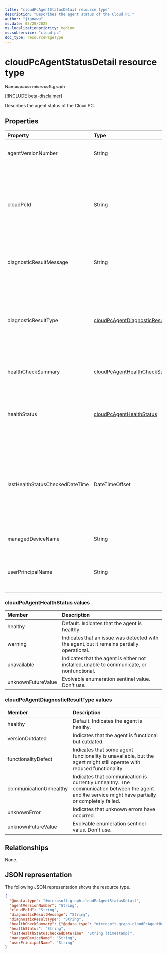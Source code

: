 ```yaml
---
title: "cloudPcAgentStatusDetail resource type"
description: "Describes the agent status of the Cloud PC."
author: "jianawu"
ms.date: 03/20/2025
ms.localizationpriority: medium
ms.subservice: "cloud-pc"
doc_type: resourcePageType
---
```


# cloudPcAgentStatusDetail resource type

Namespace: microsoft.graph

[!INCLUDE [beta-disclaimer](../../includes/beta-disclaimer.md)]

Describes the agent status of the Cloud PC.

## Properties
|Property|Type|Description|
|:---|:---|:---|
|agentVersionNumber|String|Indicates the version of the Cloud PC agent. For example, `1.2.02783.221`. Read-only.|
|cloudPcId|String|Indicates the unique identifier of the Cloud PC where the agent is installed. This identifier correlates the agent status with the target Cloud PC. It represents the unique identifier of the related Cloud PC entity, which is defined when the entity is created. Read-only.|
|diagnosticResultMessage|String|Indicates a detailed message related to the diagnostic result type. Maximum length is 1,500 characters. Read-only.|
|diagnosticResultType|[cloudPcAgentDiagnosticResultType](../resources/cloudpcagentstatusdetail.md#cloudpcagentdiagnosticresulttype-values)|Indicates the diagnostic result type detected. Describes the overall issue identified. The possible values are: `healthy`, `versionOutdated`, `functionalityDefect`, `communicationUnhealthy`, `unknownError`, `unknownFutureValue`. Read-only. |
|healthCheckSummary|[cloudPcAgentHealthCheckSummary](../resources/cloudpcagenthealthchecksummary.md)|Describes the details of health checks performed on the agent. Read-only.|
|healthStatus|[cloudPcAgentHealthStatus](../resources/cloudpcagentstatusdetail.md#cloudpcagenthealthstatus-values)|The health status of the agent. Used to query agents with the same health status. Default value is `healthy`. The possible values are: `healthy`, `warning`, `unavailable`, `unknownFutureValue`.|
|lastHealthStatusCheckedDateTime|DateTimeOffset|Indicates the date and time when the last agent health status check was completed. The timestamp type represents date and time information using ISO 8601 format and is always in UTC. For example, midnight UTC on Jan 1, 2014 is `2014-01-01T00:00:00Z`. Read-only.|
|managedDeviceName|String|Indicates the Intune enrolled device name of the Cloud PC. Read-only.|
|userPrincipalName|String|Indicates the principal name of the user assigned to the Cloud PC, with a maximum length of 113 characters. Read-only.|


### cloudPcAgentHealthStatus values 

|Member|Description|
|:---|:---|
|healthy|Default. Indicates that the agent is healthy.|
|warning|Indicates that an issue was detected with the agent, but it remains partially operational.|
|unavailable|Indicates that the agent is either not installed, unable to communicate, or nonfunctional.|
|unknownFutureValue|Evolvable enumeration sentinel value. Don't use.|

### cloudPcAgentDiagnosticResultType values 

|Member|Description|
|:---|:---|
|healthy|Default. Indicates the agent is healthy.|
|versionOutdated|Indicates that the agent is functional but outdated.|
|functionalityDefect|Indicates that some agent functionality is unavailable, but the agent might still operate with reduced functionality.|
|communicationUnhealthy|Indicates that communication is currently unhealthy. The communication between the agent and the service might have partially or completely failed.|
|unknownError|Indicates that unknown errors have occurred.|
|unknownFutureValue|Evolvable enumeration sentinel value. Don't use.|

## Relationships
None.

## JSON representation
The following JSON representation shows the resource type.
<!-- {
  "blockType": "resource",
  "@odata.type": "microsoft.graph.cloudPcAgentStatusDetail"
}
-->
``` json
{
  "@odata.type": "#microsoft.graph.cloudPcAgentStatusDetail",
  "agentVersionNumber": "String",
  "cloudPcId": "String",
  "diagnosticResultMessage": "String",
  "diagnosticResultType": "String",
  "healthCheckSummary": {"@odata.type": "microsoft.graph.cloudPcAgentHealthCheckSummary"},
  "healthStatus": "String",
  "lastHealthStatusCheckedDateTime": "String (timestamp)",
  "managedDeviceName": "String",
  "userPrincipalName": "String"
}
```
